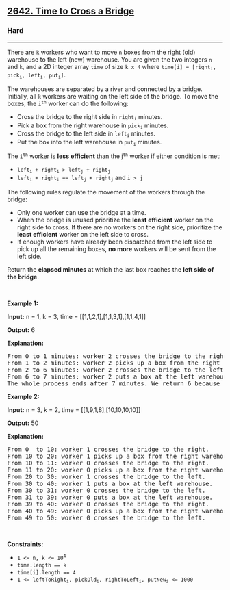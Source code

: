 <h2><a href="https://leetcode.com/problems/time-to-cross-a-bridge">2642. Time to Cross a Bridge</a></h2><h3>Hard</h3><hr><p>There are <code>k</code> workers who want to move <code>n</code> boxes from the right (old) warehouse to the left (new) warehouse. You are given the two integers <code>n</code> and <code>k</code>, and a 2D integer array <code>time</code> of size <code>k x 4</code> where <code>time[i] = [right<sub>i</sub>, pick<sub>i</sub>, left<sub>i</sub>, put<sub>i</sub>]</code>.</p>

<p>The warehouses are separated by a river and connected by a bridge. Initially, all <code>k</code> workers are waiting on the left side of the bridge. To move the boxes, the <code>i<sup>th</sup></code> worker can do the following:</p>

<ul>
	<li>Cross the bridge to the right side in <code>right<sub>i</sub></code> minutes.</li>
	<li>Pick a box from the right warehouse in <code>pick<sub>i</sub></code> minutes.</li>
	<li>Cross the bridge to the left side in <code>left<sub>i</sub></code> minutes.</li>
	<li>Put the box into the left warehouse in <code>put<sub>i</sub></code> minutes.</li>
</ul>

<p>The <code>i<sup>th</sup></code> worker is <strong>less efficient</strong> than the j<code><sup>th</sup></code> worker if either condition is met:</p>

<ul>
	<li><code>left<sub>i</sub> + right<sub>i</sub> &gt; left<sub>j</sub> + right<sub>j</sub></code></li>
	<li><code>left<sub>i</sub> + right<sub>i</sub> == left<sub>j</sub> + right<sub>j</sub></code> and <code>i &gt; j</code></li>
</ul>

<p>The following rules regulate the movement of the workers through the bridge:</p>

<ul>
	<li>Only one worker can use the bridge at a time.</li>
	<li>When the bridge is unused prioritize the <strong>least efficient</strong> worker on the right side to cross. If there are no workers on the right side, prioritize the <strong>least efficient</strong> worker on the left side to cross.</li>
	<li>If enough workers have already been dispatched from the left side to pick up all the remaining boxes, <strong>no more</strong> workers will be sent from the left side.</li>
</ul>

<p>Return the <strong>elapsed minutes</strong> at which the last box reaches the <strong>left side of the bridge</strong>.</p>

<p>&nbsp;</p>
<p><strong class="example">Example 1:</strong></p>

<div class="example-block">
<p><strong>Input:</strong> <span class="example-io">n = 1, k = 3, time = [[1,1,2,1],[1,1,3,1],[1,1,4,1]]</span></p>

<p><strong>Output:</strong> <span class="example-io">6</span></p>

<p><strong>Explanation:</strong></p>

<pre>
From 0 to 1 minutes: worker 2 crosses the bridge to the right.
From 1 to 2 minutes: worker 2 picks up a box from the right warehouse.
From 2 to 6 minutes: worker 2 crosses the bridge to the left.
From 6 to 7 minutes: worker 2 puts a box at the left warehouse.
The whole process ends after 7 minutes. We return 6 because the problem asks for the instance of time at which the last worker reaches the left side of the bridge.
</pre>
</div>

<p><strong class="example">Example 2:</strong></p>

<div class="example-block">
<p><strong>Input:</strong> <span class="example-io">n = 3, k = 2, time = [[1,9,1,8],[10,10,10,10]]</span></p>

<p><strong>Output:</strong> <span class="example-io">50</span></p>

<p><strong>Explanation:</strong></p>

<pre>
From 0  to 10: worker 1 crosses the bridge to the right.
From 10 to 20: worker 1 picks up a box from the right warehouse.
From 10 to 11: worker 0 crosses the bridge to the right.
From 11 to 20: worker 0 picks up a box from the right warehouse.
From 20 to 30: worker 1 crosses the bridge to the left.
From 30 to 40: worker 1 puts a box at the left warehouse.
From 30 to 31: worker 0 crosses the bridge to the left.
From 31 to 39: worker 0 puts a box at the left warehouse.
From 39 to 40: worker 0 crosses the bridge to the right.
From 40 to 49: worker 0 picks up a box from the right warehouse.
From 49 to 50: worker 0 crosses the bridge to the left.
</pre>
</div>

<p>&nbsp;</p>
<p><strong>Constraints:</strong></p>

<ul>
	<li><code>1 &lt;= n, k &lt;= 10<sup>4</sup></code></li>
	<li><code>time.length == k</code></li>
	<li><code>time[i].length == 4</code></li>
	<li><code>1 &lt;= leftToRight<sub>i</sub>, pickOld<sub>i</sub>, rightToLeft<sub>i</sub>, putNew<sub>i</sub> &lt;= 1000</code></li>
</ul>
